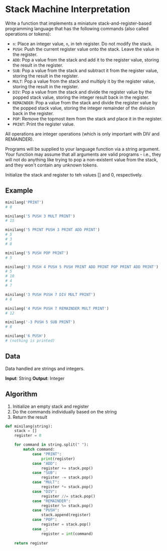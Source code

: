 # Stack Machine Interpretation
Write a function that implements a miniature stack-and-register-based programming language that has the following commands (also called operations or tokens):

- `n`: Place an integer value, `n`, in teh register. Do not modify the stack.
- `PUSH`: Push the current register value onto the stack. Leave the value in the register.
- `ADD`: Pop a value from the stack and add it to the register value, storing the result in the register.
- `SUB`: Pop a value from the stack and subtract it from the register value, storing the result in the register.
- `MULT`: Pop a value from the stack and multiply it by the register value, storing the result in the register.
- `DIV`: Pop a value from the stack and divide the register value by the popped stack value, storing the integer result back in the register.
- `REMAINDER`: Pop a value from the stack and divide the register value by the popped stack value, storing the integer remainder of the division back in the register.
- `POP`: Remove the topmost item from the stack and place it in the register.
- `PRINT`: Print the register value.

All operations are integer operations (which is only important with DIV and REMAINDER).

Programs will be supplied to your language function via a string argument. Your function may assume that all arguments are valid programs - i.e., they will not do anything like trying to pop a non-existent value from the stack, and they won't contain any unknown tokens.

Initialize the stack and register to teh values [] and 0, respectively.

## Example
```python
minilang('PRINT')
# 0

minilang('5 PUSH 3 MULT PRINT')
# 15

minilang('5 PRINT PUSH 3 PRINT ADD PRINT')
# 5
# 3
# 8

minilang('5 PUSH POP PRINT')
# 5

minilang('3 PUSH 4 PUSH 5 PUSH PRINT ADD PRINT POP PRINT ADD PRINT')
# 5
# 10
# 4
# 7

minilang('3 PUSH PUSH 7 DIV MULT PRINT')
# 6

minilang('4 PUSH PUSH 7 REMAINDER MULT PRINT')
# 12

minilang('-3 PUSH 5 SUB PRINT')
# 8

minilang('6 PUSH')
# (nothing is printed)
```

## Data
Data handled are strings and integers.

**Input**: String
**Output**: Integer

## Algorithm
1. Initialize an empty stack and register
2. Do the commands individually based on the string
3. Return the result

```python
def minilang(string):
    stack = []
    register = 0

    for command in string.split(" "):
        match command:
            case "PRINT":
                print(register)
            case "ADD":
                register += stack.pop()
            case "SUB":
                register -= stack.pop()
            case "MULT":
                register *= stack.pop()
            case "DIV":
                register //= stack.pop()
            case "REMAINDER":
                register %= stack.pop()
            case "PUSH":
                stack.append(register)
            case "POP":
                register = stack.pop()
            case _:
                register = int(command)
    
    return register
```